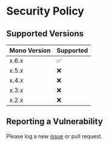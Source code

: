 # Security Policy

## Supported Versions

| Mono Version | Supported          |
| -------      | ------------------ |
| x.6.x        | :white_check_mark: |
| x.5.x        | :x: |
| x.4.x        | :x: |
| x.3.x        | :x: |
| x.2.x        | :x: |

## Reporting a Vulnerability

Please log a new [issue](https://github.com/PenguinOfWar/bagofholding/issues) or pull request.
